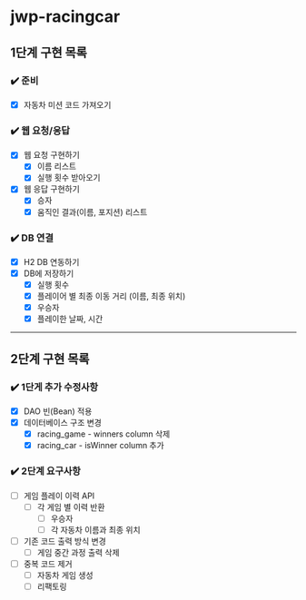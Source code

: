 # jwp-racingcar

## 1단계 구현 목록

### ✔️ 준비

- [x]  자동차 미션 코드 가져오기

### ✔️ 웹 요청/응답

- [x]  웹 요청 구현하기
    - [x]  이름 리스트
    - [x]  실행 횟수 받아오기
- [x]  웹 응답 구현하기
    - [x]  승자
    - [x]  움직인 결과(이름, 포지션) 리스트

### ✔️ DB 연결

- [x]  H2 DB 연동하기
- [x]  DB에 저장하기
    - [x]  실행 횟수
    - [x]  플레이어 별 최종 이동 거리 (이름, 최종 위치)
    - [x]  우승자
    - [x]  플레이한 날짜, 시간

---

## 2단계 구현 목록

### ✔️ 1단게 추가 수정사항

- [x]  DAO 빈(Bean) 적용
- [x]  데이터베이스 구조 변경
    - [x]  racing_game - winners column 삭제
    - [x]  racing_car - isWinner column 추가

### ✔️ 2단계 요구사항

- [ ]  게임 플레이 이력 API
    - [ ] 각 게임 별 이력 반환
        - [ ]  우승자
        - [ ]  각 자동차 이름과 최종 위치
- [ ]  기존 코드 출력 방식 변경
    - [ ]  게임 중간 과정 출력 삭제
- [ ]  중복 코드 제거
    - [ ]  자동차 게임 생성
    - [ ]  리팩토링
